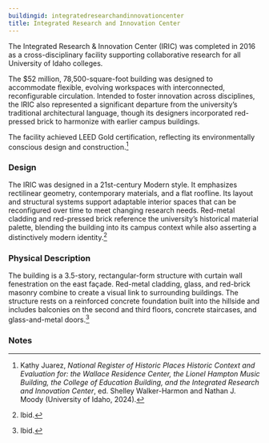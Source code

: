 ```yaml
---
buildingid: integratedresearchandinnovationcenter
title: Integrated Research and Innovation Center
---
```


The Integrated Research & Innovation Center (IRIC) was completed in 2016 as a cross-disciplinary facility supporting collaborative research for all University of Idaho colleges.

The $52 million, 78,500-square-foot building was designed to accommodate flexible, evolving workspaces with interconnected, reconfigurable circulation. Intended to foster innovation across disciplines, the IRIC also represented a significant departure from the university’s traditional architectural language, though its designers incorporated red-pressed brick to harmonize with earlier campus buildings.

The facility achieved LEED Gold certification, reflecting its environmentally conscious design and construction.[^1]

### Design

The IRIC was designed in a 21st-century Modern style. It emphasizes rectilinear geometry, contemporary materials, and a flat roofline. Its layout and structural systems support adaptable interior spaces that can be reconfigured over time to meet changing research needs. Red-metal cladding and red-pressed brick reference the university’s historical material palette, blending the building into its campus context while also asserting a distinctively modern identity.[^2]

### Physical Description

The building is a 3.5-story, rectangular-form structure with curtain wall fenestration on the east façade. Red-metal cladding, glass, and red-brick masonry combine to create a visual link to surrounding buildings. The structure rests on a reinforced concrete foundation built into the hillside and includes balconies on the second and third floors, concrete staircases, and glass-and-metal doors.[^3]

### Notes

[^1]: Kathy Juarez, *National Register of Historic Places Historic Context and Evaluation for: the Wallace Residence Center, the Lionel Hampton Music Building, the College of Education Building, and the Integrated Research and Innovation Center*, ed. Shelley Walker-Harmon and Nathan J. Moody (University of Idaho, 2024).
[^2]: Ibid.
[^3]: Ibid.

